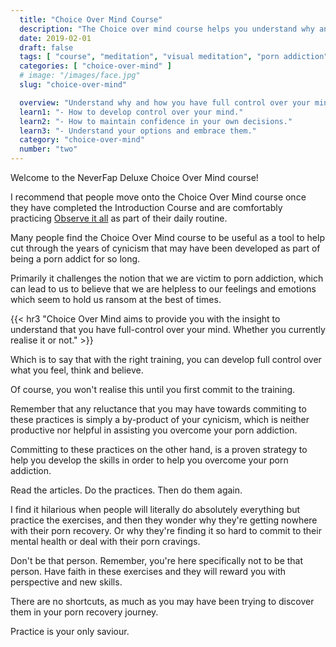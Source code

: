 ```yaml
---
  title: "Choice Over Mind Course"
  description: "The Choice over mind course helps you understand why and how you have full control over your mind."
  date: 2019-02-01
  draft: false
  tags: [ "course", "meditation", "visual meditation", "porn addiction", "addiction", "awareness", "awareness exercises", "perspective", "nofap", "neverfap", "neverfap deluxe" ]
  categories: [ "choice-over-mind" ]
  # image: "/images/face.jpg"
  slug: "choice-over-mind"

  overview: "Understand why and how you have full control over your mind."
  learn1: "- How to develop control over your mind."
  learn2: "- How to maintain confidence in your own decisions."
  learn3: "- Understand your options and embrace them."
  category: "choice-over-mind"
  number: "two"
---
```


<!-- Will Need One Edit -->

Welcome to the NeverFap Deluxe Choice Over Mind course!

I recommend that people move onto the Choice Over Mind course once they have completed the Introduction Course and are comfortably practicing <a class="link" href="/practices/observe-it-all">Observe it all</a> as part of their daily routine.

Many people find the Choice Over Mind course to be useful as a tool to help cut through the years of cynicism that may have been developed as part of being a porn addict for so long.

Primarily it challenges the notion that we are victim to porn addiction, which can lead to us to believe that we are helpless to our feelings and emotions which seem to hold us ransom at the best of times.


{{< hr3 "Choice Over Mind aims to provide you with the insight to understand that you have full-control over your mind. Whether you currently realise it or not." >}}


Which is to say that with the right training, you can develop full control over what you feel, think and believe.

Of course, you won't realise this until you first commit to the training.

Remember that any reluctance that you may have towards commiting to these practices is simply a by-product of your cynicism, which is neither productive nor helpful in assisting you overcome your porn addiction.

Committing to these practices on the other hand, is a proven strategy to help you develop the skills in order to help you overcome your porn addiction. 

Read the articles. Do the practices. Then do them again. 

I find it hilarious when people will literally do absolutely everything but practice the exercises, and then they wonder why they're getting nowhere with their porn recovery. Or why they're finding it so hard to commit to their mental health or deal with their porn cravings.

Don't be that person. Remember, you're here specifically not to be that person. Have faith in these exercises and they will reward you with perspective and new skills. 

There are no shortcuts, as much as you may have been trying to discover them in your porn recovery journey.

Practice is your only saviour.
